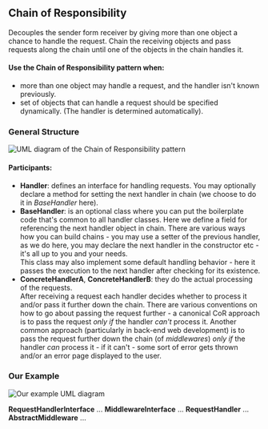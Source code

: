 ## Chain of Responsibility

Decouples the sender form receiver by giving more than one object a chance to
handle the request. Chain the receiving objects and pass requests along the
chain until one of the objects in the chain handles it.

#### Use the Chain of Responsibility pattern when:

- more than one object may handle a request, and the handler isn't known previously. 
- set of objects that can handle a request should be specified dynamically.
  (The handler is determined automatically).

### General Structure

![UML diagram of the Chain of Responsibility pattern][1]

#### Participants:
- **Handler**: defines an interface for handling requests. You may optionally
  declare a method for setting the next handler in chain (we choose to do it in
  _BaseHandler_ here).
- **BaseHandler**: is an optional class where you can put the boilerplate code
  that's common to all handler classes. Here we define a field for referencing
  the next handler object in chain. There are various ways how you can build
  chains - you may use a setter of the previous handler, as we do here, you
  may declare the next handler in the constructor etc - it's all up to you and
  your needs.  
  This class may also implement some default handling behavior - here it passes
  the execution to the next handler after checking for its existence.
- **ConcreteHandlerA**, **ConcreteHandlerB**: they do the actual processing of
  the requests.  
  After receiving a request each handler decides whether to process it and/or
  pass it further down the chain. There are various conventions on how to go
  about passing the request further - a canonical CoR approach is to pass the
  request _only if_ the handler _can't_ process it. Another common approach
  (particularly in back-end web development) is to pass the request further down the
  chain (of _middlewares_) _only if_ the handler _can_ process it - 
  if it can't - some sort of error gets thrown and/or an error page displayed
  to the user.

### Our Example

![Our example UML diagram][2]

**RequestHandlerInterface** ...
**MiddlewareInterface** ...
**RequestHandler** ...
**AbstractMiddleware** ...

[1]: https://i.ibb.co/6Hwsj18/Chain-of-Responsibility.png
[2]: https://i.ibb.co/G31Vhd0/Chain-of-Responsibility-Example.png 
